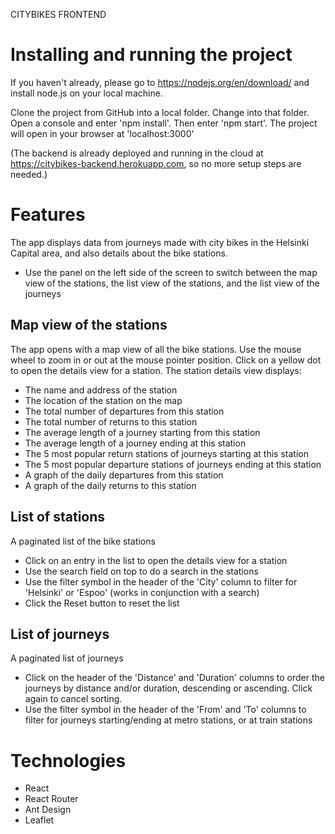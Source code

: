 
CITYBIKES FRONTEND


Installing and running the project
==================================

If you haven't already, please go to https://nodejs.org/en/download/ and install node.js on your local machine.

Clone the project from GitHub into a local folder. Change into that folder. Open a console and enter 'npm install'. Then enter 'npm start'. The project will open in your browser at 'localhost:3000'

(The backend is already deployed and running in the cloud at https://citybikes-backend.herokuapp.com, so no more setup steps are needed.)


Features
========

The app displays data from journeys made with city bikes in the Helsinki Capital area, and also details about the bike stations.
- Use the panel on the left side of the screen to switch between the map view of the stations, the list view of the stations, and the list view of the journeys

Map view of the stations
------------------------
The app opens with a map view of all the bike stations. Use the mouse wheel to zoom in or out at the mouse pointer position. Click on a yellow dot to open the details view for a station. The station details view displays:
- The name and address of the station
- The location of the station on the map
- The total number of departures from this station
- The total number of returns to this station
- The average length of a journey starting from this station
- The average length of a journey ending at this station
- The 5 most popular return stations of journeys starting at this station
- The 5 most popular departure stations of journeys ending at this station
- A graph of the daily departures from this station
- A graph of the daily returns to this station

List of stations
----------------
A paginated list of the bike stations
- Click on an entry in the list to open the details view for a station
- Use the search field on top to do a search in the stations
- Use the filter symbol in the header of the 'City' column to filter for 'Helsinki' or 'Espoo' (works in conjunction with a search)
- Click the Reset button to reset the list

List of journeys
----------------
A paginated list of journeys
- Click on the header of the 'Distance' and 'Duration' columns to order the journeys by distance and/or duration, descending or ascending. Click again to cancel sorting.
- Use the filter symbol in the header of the 'From' and 'To' columns to filter for journeys starting/ending at metro stations, or at train stations


Technologies
============

- React
- React Router
- Ant Design
- Leaflet



